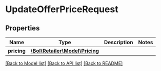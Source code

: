# UpdateOfferPriceRequest

## Properties
Name | Type | Description | Notes
------------ | ------------- | ------------- | -------------
**pricing** | [**\Bol\Retailer\Model\Pricing**](Pricing.md) |  | 

[[Back to Model list]](../../README.md#documentation-for-models) [[Back to API list]](../../README.md#documentation-for-api-endpoints) [[Back to README]](../../README.md)

